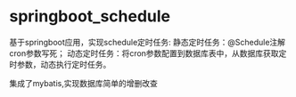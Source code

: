 # springboot_schedule
基于springboot应用，实现schedule定时任务:
  静态定时任务：@Schedule注解cron参数写死；
  动态定时任务：将cron参数配置到数据库表中，从数据库获取定时参数，动态执行定时任务。

  集成了mybatis,实现数据库简单的增删改查
